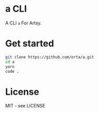 # a CLI

A CLI `a` For Artsy.

# Get started

```sh
git clone https://github.com/orta/a.git
cd a
yarn
code .
```

# License

MIT - see LICENSE
